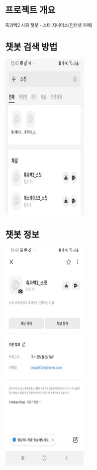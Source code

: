 # 프로젝트 개요
흑과백2 사회 챗봇 - 스타 지니어스(인터넷 카페)

# 챗봇 검색 방법
<img src="/imgs/스짓 검색.jpg" width="50%" height="500px" padding-left="25%" /></img>
<br>
# 챗봇 정보
<img src="/imgs/흑과백2 상세정보.jpg" width="50%" height="700px" padding-left="25%" /></img>
<br>
